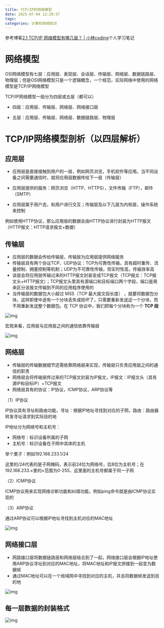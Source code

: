 ```yaml
---
title: TCP/IP的网络模型
date: 2025-07-04 12:20:57
tags:
categories: 计算机网络知识
---
```


参考博客[2.1 TCP/IP 网络模型有哪几层？ | 小林coding](https://xiaolincoding.com/network/1_base/tcp_ip_model.html#应用层)个人学习笔记

# 网络模型

OSI网络模型有七层：应用层、表现层、会话层、传输层、网络层、数据链路层、物理层；但是OSI网络模型只是一个逻辑概念，一个规范，实际网络中使用的网络模型是TCP/IP网络模型

TCP/IP网络模型一般分为四层或五层（都可以）

- 四层：应用层、传输层、网络层、网络接口层

- 五层：应用层、传输层、网络层、数据链路层、物理层

# TCP/IP网络模型剖析（以四层解析）

## 应用层

- 应用层是直接接触到用户的一层，例如网页浏览，手机软件等应用。当不同设备之间需要通信时，就将应用层数据传给下一层（传输层）

- 应用层提供的服务：网页浏览（HTTP、HTTPS），文件传输（FTP），邮件（SMTP）
- 应用层属于用户态，和用户进行交互；传输层及以下几层为内核层，操作系统来控制

例如使用HTTP协议，那么应用层的数据会由HTTP协议进行封装为HTTP报文（HTTP报文：HTTP请求报文+数据）



## 传输层

- 应用层的数据会传给传输层，传输层为应用层提供网络服务
- 传输层具有两个协议TCP、UDP协议：TCP为可靠性传输，具有超时重传、流量控制、拥塞控制等机制；UDP为不可靠性传输，但实时性高，传输效率高
- 该层会将应用层传输过来的HTTP报文封装变成TCP报文（TCP报文：TCP报文头+HTTP报文）；TCP报文头里具有源端口和目标端口两个字段，端口是用来区分该报文传输到不同的应用程序使用的
- 当传输层的数据包大小超过 MSS（TCP 最大报文段长度） ，就要将数据包分块，这样即使中途有一个分块丢失或损坏了，只需要重新发送这一个分块，而不用重新发送整个数据包。在 TCP 协议中，我们把每个分块称为一个 **TCP 段**

![img](https://cdn.xiaolincoding.com/gh/xiaolincoder/ImageHost4@main/%E7%BD%91%E7%BB%9C/https/TCP%E6%AE%B5.png)



宏观来看，应用层与应用层之间的通信依靠传输层



![img](https://cdn.xiaolincoding.com/gh/xiaolincoder/ImageHost4@main/%E7%BD%91%E7%BB%9C/https/%E5%BA%94%E7%94%A8%E5%B1%82.png)



## 网络层

- 传输层的传输数据细节还需依靠网络层来实现，传输层只负责应用层之间的通信的职责
- 网络层会将传输层传过来的TCP报文封装为IP报文，IP报文：IP报文头（具有源IP和目标IP）+TCP报文
- 网络层具有的协议：IP协议，ICMP协议，ARP协议等

（1）IP协议

IP协议具有寻址和路由功能，寻址：根据IP地址寻找到对应的子网，路由：路由器转发寻址请求到实际目的地

IP地址分为网络号和主机号：

- 网络号：标识设备所属的子网
- 主机号：标识设备在子网中具体的主机

举个栗子：例如192.168.233.1/24

这里的/24代表的是子网掩码，表示前24位为网络号，后8位为主机号；在192.168.233.×里的×范围为0-255，这里面的主机号都属于同一子网

（2）ICMP协议

ICMP协议用来实现网络诊断功能和纠错功能，例如ping命令就是由ICMP协议实现的

（3）ARP协议

通过ARP协议可以根据IP地址寻找到主机对应的MAC地址





![img](https://cdn.xiaolincoding.com/gh/xiaolincoder/ImageHost4@main/%E7%BD%91%E7%BB%9C/https/%E7%BD%91%E7%BB%9C%E5%B1%82.png)



## 网络接口层

- 网路接口层将数据链路层和网络层结合到了一起，网络接口层会根据IP地址使用ARP协议寻址到对应的MAC地址，将MAC地址和IP报文拼接到一起变为数据帧
- 通过MAC地址可以在一个局域网中寻找到对应的主机，并且将数据帧发送到目的地

![img](https://cdn.xiaolincoding.com/gh/xiaolincoder/ImageHost4@main/%E7%BD%91%E7%BB%9C/https/%E7%BD%91%E7%BB%9C%E6%8E%A5%E5%8F%A3%E5%B1%82.png)



## 每一层数据的封装格式

![img](https://cdn.xiaolincoding.com/gh/xiaolincoder/ImageHost3@main/%E6%93%8D%E4%BD%9C%E7%B3%BB%E7%BB%9F/%E6%B5%AE%E7%82%B9/%E5%B0%81%E8%A3%85.png)
